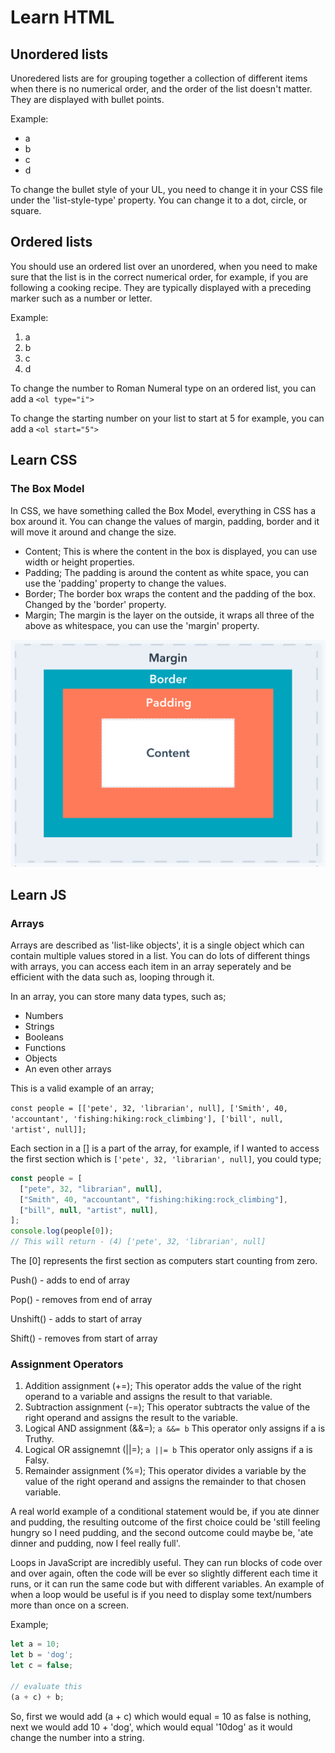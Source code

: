 # Learn HTML

## Unordered lists

Unoredered lists are for grouping together a collection of different items when there is
no numerical order, and the order of the list doesn't matter. They are displayed with
bullet points.

Example:
- a
- b
- c
- d

To change the bullet style of your UL, you need to change it in your CSS file under the 
'list-style-type' property. You can change it to a dot, circle, or square.

## Ordered lists

You should use an ordered list over an unordered, when you need to make sure that the list
is in the correct numerical order, for example, if you are following a cooking recipe. They
are typically displayed with a preceding marker such as a number or letter.

Example:
1. a
2. b
3. c
4. d

To change the number to Roman Numeral type on an ordered list, you can add a `<ol type="i">`

To change the starting number on your list to start at 5 for example, you can add a `<ol start="5">`

## Learn CSS

### The Box Model

In CSS, we have something called the Box Model, everything in CSS has a box around it. You can
change the values of margin, padding, border and it will move it around and change the size.

- Content; This is where the content in the box is displayed, you can use width or height properties.
- Padding; The padding is around the content as white space, you can use the 'padding' property to change the values.
- Border; The border box wraps the content and the padding of the box. Changed by the 'border' property.
- Margin; The margin is the layer on the outside, it wraps all three of the above as whitespace, you can use the 'margin' property.

![Box Model](BoxmodelCSS.png)

## Learn JS

### Arrays 

Arrays are described as 'list-like objects', it is a single object which can contain multiple values stored in a list. You can do lots of different things with arrays, you can access each item in an array seperately and be efficient with the data such as, looping through it.

In an array, you can store many data types, such as;

- Numbers
- Strings
- Booleans
- Functions
- Objects
- An even other arrays

This is a valid example of an array;

`const people = [['pete', 32, 'librarian', null], ['Smith', 40, 'accountant', 'fishing:hiking:rock_climbing'], ['bill', null, 'artist', null]];`

Each section in a [] is a part of the array, for example, if I wanted to access the first section  which is `['pete', 32, 'librarian', null]`, you could type;

```js
const people = [
  ["pete", 32, "librarian", null],
  ["Smith", 40, "accountant", "fishing:hiking:rock_climbing"],
  ["bill", null, "artist", null],
];
console.log(people[0]);
// This will return - (4) ['pete', 32, 'librarian', null]
```
The [0] represents the first section as computers start counting from zero.

Push() - adds to end of array

Pop() - removes from end of array

Unshift() - adds to start of array

Shift() - removes from start of array

### Assignment Operators

1. Addition assignment (+=); This operator adds the value of the right operand to a variable and assigns the result to that variable.
2. Subtraction assignment (-=); This operator subtracts the value of the right operand and assigns the result to the variable.
3. Logical AND assignment (&&=); `a &&= b` This operator only assigns if a is Truthy.
4. Logical OR assignemnt (||=); `a ||= b` This operator only assigns if a is Falsy.
5. Remainder assignment (%=); This operator divides a variable by the value of the right operand and assigns the remainder to that chosen variable.

A real world example of a conditional statement would be, if you ate dinner and pudding, the resulting outcome of the first choice could be 'still feeling hungry so I need pudding, and the second outcome could maybe be, 'ate dinner and pudding, now I feel really full'.

Loops in JavaScript are incredibly useful. They can run blocks of code over and over again, often the code will be ever so slightly different each time it runs, or it can run the same code but with different variables. An example of when a loop would be useful is if you need to display some text/numbers more than once on a screen.

Example;

```js
let a = 10;
let b = 'dog';
let c = false;

// evaluate this
(a + c) + b;
```
So, first we would add (a + c) which would equal = 10 as false is nothing, next we would add 10 + 'dog', which would equal '10dog' as it would change the number into a string.






